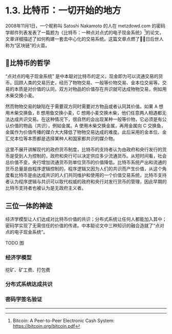 # 1.3. 比特币：一切开始的地方

2008年11月1日，一个昵称叫 Satoshi Nakamoto 的人在 metzdowd.com 的密码学邮件列表发表了一篇题为《比特币：一种点对点式的电子现金系统》[^1]的论文，文章详细描述了如何构建一套去中心化的交易系统。这篇文章点燃了日后世人称为“区块链”的火苗。

## 比特币的哲学

“点对点的电子现金系统” 是中本聪对比特币的定义，现金即为可以流通交易的货币。回顾人类的交易历史，经历了物物交易、一般等价物交易、金本位交易等。交易的本质是对价值的认同，双方对物品的价值存在共识就可达成物物交易，例如用木柴交换小麦。

然而物物交易的缺陷在于需要双方同时需要对方物品或者认同其价值。如果 A 想用木柴交换鱼，B 想用鱼交换小麦，C 想用小麦交换木柴，他们任意两人相遇都无法达成共识交易。在这种情况下，很自然的会出现某种一般等价物，它必须是有公认价值的物品（共识），例如金属。A 使用木柴交换金属，再用金属向 C 交换鱼，金属作为价值传播的媒介大大降低了物物交易达成的难度。此后采用的金本位、金汇兑本位等本质都是选择某种人和国家都共识的媒介物。

这里不展开讲解现代的政府货币制度，比特币的支持者认为由政府和央行发行的货币是受到人为控制的，政府和央行可以决定供应多少流通货币。从短时间看，社会总价值不变，央行增加流通货币则单位货币的价值降低。比特币系统产出和流通的货币总量是由程序逻辑控制的，程序逻辑又因为人们的共识而产生价值，从这个角度看比特币是由达成共识的人们共同维护和使用的一个价值交易系统，比特币支持者认为程序逻辑与共识可以取代权威的政府和央行对发行货币的管理，因此早期的比特币支持者也被认为是无政府主义者。

## 三位一体的神迹

经济学模型让人们达成对比特币价值的共识；分布式系统让任何人都能加入其中；密码学实现了无需信任的价值的传递。中本聪论文中三种知识的融合造就了“点对点的电子现金系统”。

TODO 图

### 经济学模型

挖矿、矿工费、打包费

### 分布式系统达成共识

### 密码学签名验证




---

[^1]: Bitcoin: A Peer-to-Peer Electronic Cash System: https://bitcoin.org/bitcoin.pdf
